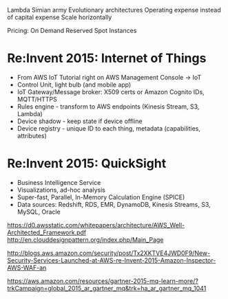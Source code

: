 Lambda
Simian army
Evolutionary architectures
Operating expense instead of capital expense
Scale horizontally

Pricing:
On Demand
Reserved
Spot Instances


# Re:Invent 2015: Internet of Things
* From AWS IoT Tutorial right on AWS Management Console -> IoT
* Control Unit, light bulb (and mobile app)
* IoT Gateway/Message broker: X509 certs or Amazon Cognito IDs, MQTT/HTTPS
* Rules engine - transform to AWS endpoints (Kinesis Stream, S3, Lambda)
* Device shadow - keep state if device offline
* Device registry - unique ID to each thing, metadata (capabilities, attributes)

# Re:Invent 2015: QuickSight
* Business Intelligence Service
* Visualizations, ad-hoc analysis
* Super-fast, Parallel, In-Memory Calculation Engine (SPICE)
* Data sources: Redshift, RDS, EMR, DynamoDB, Kinesis Streams, S3, MySQL, Oracle 


https://d0.awsstatic.com/whitepapers/architecture/AWS_Well-Architected_Framework.pdf
http://en.clouddesignpattern.org/index.php/Main_Page

http://blogs.aws.amazon.com/security/post/Tx2XKTVE4JWD0F9/New-Security-Services-Launched-at-AWS-re-Invent-2015-Amazon-Inspector-AWS-WAF-an

https://aws.amazon.com/resources/gartner-2015-mq-learn-more/?trkCampaign=global_2015_ar_gartner_mq&trk=ha_ar_gartner_mq_1041
